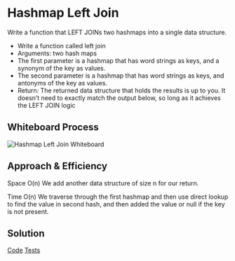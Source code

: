 # Hashmap Left Join

Write a function that LEFT JOINs two hashmaps into a single data structure.

- Write a function called left join
- Arguments: two hash maps
- The first parameter is a hashmap that has word strings as keys, and a synonym of the key as values.
- The second parameter is a hashmap that has word strings as keys, and antonyms of the key as values.
- Return: The returned data structure that holds the results is up to you. It doesn’t need to exactly match the output below, so long as it achieves the LEFT JOIN logic

## Whiteboard Process

![Hashmap Left Join Whiteboard](../assets/433HashmapLeftJoin.png)

## Approach & Efficiency

Space O(n)
We add another data structure of size n for our return.

Time O(n)
We traverse through the first hashmap and then use direct lookup to find the value in second hash, and then added the value or null if the key is not present.

## Solution

[Code](../hashtable/index.js)
[Tests](../hashtable/__tests__/hashtable.test.js)
